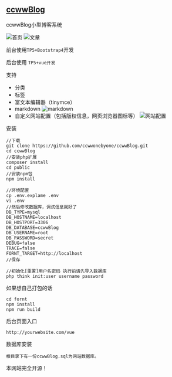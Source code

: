 [ccwwBlog](https://www.ccwwonebyone.com/)
---
ccwwBlog小型博客系统


![首页](https://raw.githubusercontent.com/ccwwonebyone/ccwwBlog/master/public/about/home.png)
![文章](https://raw.githubusercontent.com/ccwwonebyone/ccwwBlog/master/public/about/article.png)

前台使用```TP5+Bootstrap4```开发

后台使用 ```TP5+vue开发```

支持
- 分类
- 标签
- 富文本编辑器（tinymce）
- markdown
![markdown](https://raw.githubusercontent.com/ccwwonebyone/ccwwBlog/master/public/about/markdown.png)
- 自定义网站配置（包括版权信息，网页浏览器图标等）
![网站配置](https://raw.githubusercontent.com/ccwwonebyone/ccwwBlog/master/public/about/company.png)

安装
```
//下载
git clone https://github.com/ccwwonebyone/ccwwBlog.git
cd ccwwBlog
//安装php扩展
composer install
cd public
//安装npm包
npm install

//环境配置
cp .env.explame .env
vi .env
//然后修改数据库，调试信息就好了
DB_TYPE=mysql
DB_HOSTNAME=localhost
DB_HOSTPORT=3306
DB_DATABASE=ccwwBlog
DB_USERNAME=root
DB_PASSWORD=secret
DEBUG=false
TRACE=false
FORNT_TARGET=http://localhost
//保存

//初始化[重置]用户名密码 执行前请先导入数据库
php think init:user username password

```
如果想自己打包的话
```
cd fornt
npm install
npm run build
```
后台页面入口
```
http://yourwebsite.com/vue
```
数据库安装
```
根目录下有一份ccwwBlog.sql为网站数据库。
```
本网站完全开源！
